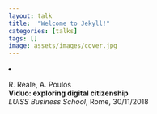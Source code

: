 ```yaml
---
layout: talk
title:  "Welcome to Jekyll!"
categories: [talks]
tags: []
image: assets/images/cover.jpg
---
```



<li><p>R. Reale, A. Poulos<br>
<b>Viduo: exploring digital citizenship</b><br>
<i>LUISS Business School</i>, Rome, 30/11/2018<br />
</p>
</li>
